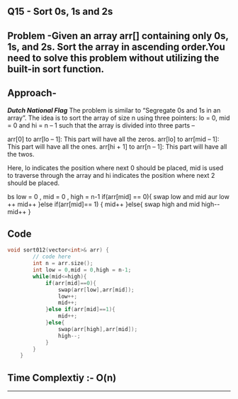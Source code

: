 ## Q15 - Sort 0s, 1s and 2s


## Problem -Given an array arr[] containing only 0s, 1s, and 2s. Sort the array in ascending order.You need to solve this problem without utilizing the built-in sort function.

## Approach-
***Dutch National Flag*** 
The problem is similar to “Segregate 0s and 1s in an array”. The idea is to sort the array of size n using three pointers: lo = 0, mid = 0 and hi = n – 1 such that the array is divided into three parts –


arr[0] to arr[lo – 1]: This part will have all the zeros.
arr[lo] to arr[mid – 1]: This part will have all the ones.
arr[hi + 1] to arr[n – 1]: This part will have all the twos.

Here, lo indicates the position where next 0 should be placed, mid is used to traverse through the array and hi indicates the position where next 2 should be placed.

bs low = 0 , mid = 0 , high = n-1 
if(arr[mid] == 0){
    swap low and mid 
    aur low ++ mid++
}else if(arr[mid]== 1) {
    mid++
}else{
    swap high and mid 
    high--
    mid++
}
## Code
```cpp
void sort012(vector<int>& arr) {
        // code here
        int n = arr.size();
        int low = 0,mid = 0,high = n-1;
        while(mid<=high){
            if(arr[mid]==0){
                swap(arr[low],arr[mid]);
                low++;
                mid++;
            }else if(arr[mid]==1){
                mid++;
            }else{
                swap(arr[high],arr[mid]);
                high--;
            }
        }
    }
```
## Time Complextiy :- O(n) 

---

